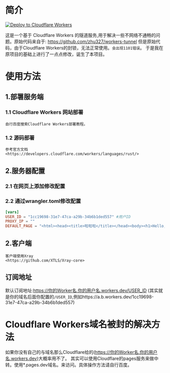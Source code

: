 # 简介
[![Deploy to Cloudflare Workers](https://deploy.workers.cloudflare.com/button)](https://deploy.workers.cloudflare.com)

这是一个基于 Cloudflare Workers 的隧道服务,用于解决一些不网络不通畅的问题。原始代码来自于:
<https://github.com/zhu327/workers-tunnel>
但是原始代码，由于Cloudflare Workers的封锁，无法正常使用。`会出现1101错误`。
于是我在原项目的基础上进行了一点点修改，诞生了本项目。
# 使用方法
## 1.部署服务端
### 1.1 Cloudflare Workers 网站部署
    自行百度搜索Cloudflare Workers部署教程。
### 1.2 源码部署
    参考官方文档
    <https://developers.cloudflare.com/workers/languages/rust/>
## 2.服务器配置
### 2.1 在网页上添加修改配置
    
### 2.2 通过wrangler.toml修改配置
```toml
[vars]
USER_ID = "1cc19698-31e7-47ca-a29b-34b6b1ded557" #用户ID
PROXY_IP = ""
DEFAULT_PAGE = "<html><head><title>啦啦啦</title></head><body><h1>Hello, world!</h1></body></html>" #默认页提示
```
## 2.客户端
    客户端使用Xray
    <https://github.com/XTLS/Xray-core>

## 订阅地址
   默认订阅地址:https://你的Worker名.你的用户名.workers.dev/USER_ID
   (其实就是你的域名后面你配置的`/USER_ID`,例如https://a.b.workers.dev/1cc19698-31e7-47ca-a29b-34b6b1ded557)
# Cloudflare Workers域名被封的解决方法
如果你没有自己的与域名那么Cloudflare给的(https://你的Worker名.你的用户名.workers.dev)大概率用不了。
其实可以使用Cloudflare的pages服务来做中转。使用*.pages.dev域名。来访问。具体操作方法请自行百度。
